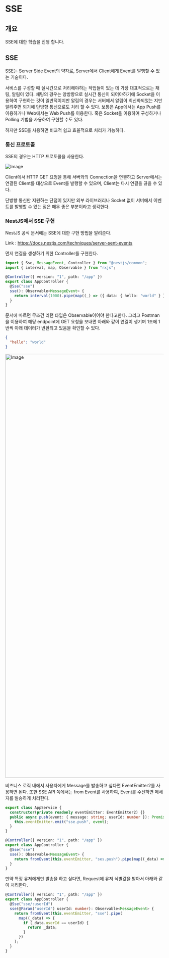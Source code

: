 # SSE

## 개요

SSE에 대한 학습을 진행 합니다.

## SSE

SSE는 Server Side Event의 약자로, Server에서 Client에게 Event를 발행할 수 있는 기술이다.

서비스를 구성할 때 실시간으로 처리해야하는 작업들이 있는 데 가장 대표적으로는 채팅, 알림이 있다. 채팅의 경우는 양방향으로 실시간 통신이 되어야하기에 Socket을 이용하여 구현하는 것이 일반적이지만 알림의 경우는 서버에서 알림이 최신화되었는 지만 알려주면 되기에 단방향 통신으로도 처리 할 수 있다. 보통은 App에서는 App Push를 이용하거나 Web에서는 Web Push를 이용한다. 혹은 Socket을 이용하여 구성하거나 Polling 기법을 사용하여 구현할 수도 있다.

하지만 SSE를 사용하면 비교적 쉽고 효율적으로 처리가 가능하다.

### 통신 프로토콜

SSE의 경우는 HTTP 프로토콜을 사용한다.

![Image](https://github.com/user-attachments/assets/925e89c4-0496-4a70-a2c3-f393c9407367)

Client에서 HTTP GET 요청을 통해 서버와의 Connection을 연결하고 Server에서는 연결된 Client를 대상으로 Event를 발행할 수 있으며, Client는 다시 연결을 끊을 수 있다.

단방향 통신만 지원하는 단점이 있지만 외부 라이브러리나 Socket 없이 서버에서 이벤트를 발행할 수 있는 점은 매우 좋은 부분이라고 생각한다.

### NestJS에서 SSE 구현

NestJS 공식 문서에는 SSE에 대한 구현 방법을 알려준다.

Link : https://docs.nestjs.com/techniques/server-sent-events

먼저 연결을 생성하기 위한 Controller를 구현한다.

```typescript
import { Sse, MessageEvent, Controller } from "@nestjs/common";
import { interval, map, Observable } from "rxjs";

@Controller({ version: "1", path: "/app" })
export class AppController {
  @Sse("sse")
  sse(): Observable<MessageEvent> {
    return interval(1000).pipe(map((_) => ({ data: { hello: "world" } })));
  }
}
```

문서에 따르면 무조건 리턴 타입은 Observable이어야 한다고한다. 그리고 Postman을 이용하여 해당 endpoint에 GET 요청을 보내면 아래와 같이 연결이 생기며 1초에 1번씩 아래 데이터가 반환되고 있음을 확인할 수 있다.

```json
{
  "hello": "world"
}
```

<img width="1342" alt="Image" src="https://github.com/user-attachments/assets/0344372b-2a9e-4427-a0d4-f485449ee31f" />

<br />

비즈니스 로직 내에서 사용자에게 Message를 발송하고 싶다면 EventEmitter2를 사용하면 된다. 또한 SSE API 쪽에서는 from Event를 사용하여, Event를 수신하면 메세지를 발송하게 처리한다.

```typescript
export class AppService {
  constructor(private readonly eventEmitter: EventEmitter2) {}
  public async push(event: { message: string; userId: number }): Promise<void> {
    this.eventEmitter.emit("sse.push", event);
  }
}

@Controller({ version: "1", path: "/app" })
export class AppController {
  @Sse("sse")
  sse(): Observable<MessageEvent> {
    return fromEvent(this.eventEmitter, "ses.push").pipe(map((_data) => _data));
  }
}
```

만약 특정 유저에게만 발송을 하고 싶다면, Request에 유저 식별값을 받아서 아래와 같이 처리한다.

```typescript
@Controller({ version: "1", path: "/app" })
export class AppController {
  @Sse("sse/:userId")
  sse(@Param("userId") userId: number): Observable<MessageEvent> {
    return fromEvent(this.eventEmitter, "sse").pipe(
      map((_data) => {
        if (_data.userId == userId) {
          return _data;
        }
      })
    );
  }
}
```
